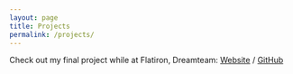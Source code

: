```yaml
---
layout: page
title: Projects
permalink: /projects/
---
```


Check out my final project while at Flatiron, Dreamteam:
[Website][dreamteam] /
[GitHub](https://github.com/wkhearn/dream_team_client)


[dreamteam]: http://www.dreamteam-football.com
